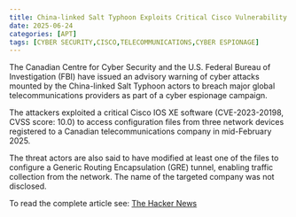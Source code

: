 ```yaml
---
title: China-linked Salt Typhoon Exploits Critical Cisco Vulnerability to Target Canadian Telecom
date: 2025-06-24
categories: [APT]
tags: [CYBER SECURITY,CISCO,TELECOMMUNICATIONS,CYBER ESPIONAGE]
---
```


The Canadian Centre for Cyber Security and the U.S. Federal Bureau of Investigation (FBI) have issued an advisory warning of cyber attacks mounted by the China-linked Salt Typhoon actors to breach major global telecommunications providers as part of a cyber espionage campaign.

The attackers exploited a critical Cisco IOS XE software (CVE-2023-20198, CVSS score: 10.0) to access configuration files from three network devices registered to a Canadian telecommunications company in mid-February 2025.

The threat actors are also said to have modified at least one of the files to configure a Generic Routing Encapsulation (GRE) tunnel, enabling traffic collection from the network. The name of the targeted company was not disclosed.

To read the complete article see: [The Hacker News](https://thehackernews.com/2025/06/china-linked-salt-typhoon-exploits.html) 